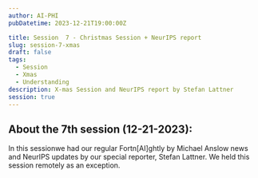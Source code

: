 ```yaml
---
author: AI-PHI
pubDatetime: 2023-12-21T19:00:00Z

title: Session  7 - Christmas Session + NeurIPS report
slug: session-7-xmas
draft: false
tags:
  - Session
  - Xmas
  - Understanding
description: X-mas Session and NeurIPS report by Stefan Lattner
session: true
---
```


## About the 7th session (12-21-2023):

In this sessionwe had our regular Fortn[AI]ghtly by Michael Anslow news and NeurIPS updates by our special reporter, Stefan Lattner. We held this session remotely as an exception.

<!-- PDF: AI-PHI-7-Christmas Special-NeurIPS Recap Stefan Lattner.pdf | title: Preamble and NeurIPS Recap by Stefan Lattner | type: preamble|presentation -->
